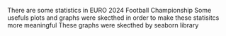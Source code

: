 There are some statistics in EURO 2024 Football Championship
Some usefuls plots and graphs were skecthed in order to make these statisitcs more meaningful
These graphs were skecthed by seaborn library
